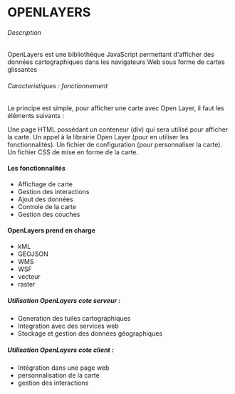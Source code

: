 # OPENLAYERS

###### Description 
OpenLayers est une bibliothèque JavaScript permettant d'afficher des données cartographiques dans les navigateurs Web sous forme de cartes glissantes

###### Caracteristiques : fonctionnement

Le principe est simple, pour afficher une carte avec Open Layer, il faut les éléments suivants :

Une page HTML possédant un conteneur (div) qui sera utilisé pour afficher la carte.
Un appel à la librairie Open Layer (pour en utiliser les fonctionnalités).
Un fichier de configuration (pour personnaliser la carte).
Un fichier CSS de mise en forme de la carte.

#### Les fonctionnalités

- Affichage de carte
- Gestion des interactions
- Ajout des données
- Controle de la carte 
- Gestion des couches


#### OpenLayers prend en charge 

- kML 
- GEOJSON 
- WMS
- WSF 
- vecteur
- raster 

#####  Utilisation OpenLayers cote serveur :

- Generation des tuiles cartographiques
- Integration avec des services web
- Stockage et gestion des données géographiques

#####  Utilisation OpenLayers cote client :

- Intégration dans une page web
- personnalisation de la carte
- gestion des interactions 

